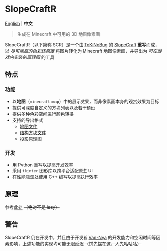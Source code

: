 # SlopeCraftR

[English](README.md "README.md") | **中文**  <!-- lang  -->

> 生成在 Minecraft 中可用的 3D 地图像素画

SlopeCraftR（以下简称 SCR）是一个由 [ToKiNoBug](https://github.com/ToKiNoBug "@ToKiNoBug") 的 [SlopeCraft](https://github.com/ToKiNoBug/SlopeCraft "ToKiNoBug/SlopeCraft") **重写**而成，以 *尽可能高的色彩还原度* 将图片转化为 Minecraft 地图像素画，并导出为 *可在游戏内实装的原理图* 的工具

## 特点

### 功能

- 以**地图**（`minecraft:map`）中的展示效果，而非像素画本身的观赏效果为目标
- 提供可深度自定义的方块列表以及若干预设
- 提供多种色彩空间进行颜色转换
- 支持的导出格式
  - [地图文件](https://minecraft.fandom.com/zh/wiki/%E5%9C%B0%E5%9B%BE%E7%89%A9%E5%93%81%E6%A0%BC%E5%BC%8F "地图物品格式 - Minecraft Wiki")
  - [结构方块文件](https://minecraft.fandom.com/zh/wiki/%E7%BB%93%E6%9E%84%E6%96%B9%E5%9D%97%E6%96%87%E4%BB%B6%E6%A0%BC%E5%BC%8F "结构方块文件格式 - Minecraft Wiki")
  - [投影原理图](https://github.com/maruohon/litematica "maruohon/litematica")

### 开发

- 用 Python 重写以提高开发效率
- 采用 `tkinter` 图形库以跨平台适配原生 UI
- 在性能瓶颈处使用 C++ 编写以提高执行效率

## 原理

参考[此处](https://minecraft.fandom.com/zh/wiki/%E5%9C%B0%E5%9B%BE%E7%89%A9%E5%93%81%E6%A0%BC%E5%BC%8F "地图物品格式 - Minecraft Wiki") ~~（绝对不是 lazy）~~

## 警告

SlopeCraftR 仍在开发中，并且由于开发者 [Van-Nya](https://github.com/Van-Nya "@Van-Nya") 的开发能力和空闲时间等因素影响，上述功能的实现均可能无限延迟 ~~（饼先摆在这，人先咕咕咕）~~

